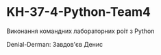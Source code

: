 # KH-37-4-Python-Team4
Виконання командних лабораторних роіт з Python

Denial-Derman: Завдов'єв Денис
